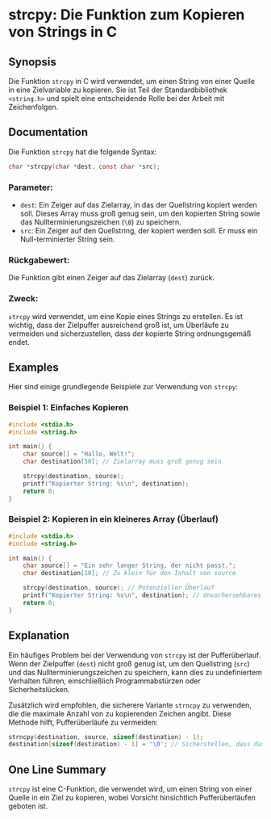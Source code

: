 <!--
Meta Description: # strcpy: Die Funktion zum Kopieren von Strings in C ## Synopsis Die Funktion `strcpy` in C wird verwendet, um einen String von einer Quelle in eine Z...
Meta Keywords: string, strcpy, der, destination, die
-->

# strcpy: Die Funktion zum Kopieren von Strings in C

## Synopsis
Die Funktion `strcpy` in C wird verwendet, um einen String von einer Quelle in eine Zielvariable zu kopieren. Sie ist Teil der Standardbibliothek `<string.h>` und spielt eine entscheidende Rolle bei der Arbeit mit Zeichenfolgen.

## Documentation
Die Funktion `strcpy` hat die folgende Syntax:

```c
char *strcpy(char *dest, const char *src);
```

### Parameter:
- `dest`: Ein Zeiger auf das Zielarray, in das der Quellstring kopiert werden soll. Dieses Array muss groß genug sein, um den kopierten String sowie das Nullterminierungszeichen (`\0`) zu speichern.
- `src`: Ein Zeiger auf den Quellstring, der kopiert werden soll. Er muss ein Null-terminierter String sein.

### Rückgabewert:
Die Funktion gibt einen Zeiger auf das Zielarray (`dest`) zurück.

### Zweck:
`strcpy` wird verwendet, um eine Kopie eines Strings zu erstellen. Es ist wichtig, dass der Zielpuffer ausreichend groß ist, um Überläufe zu vermeiden und sicherzustellen, dass der kopierte String ordnungsgemäß endet.

## Examples
Hier sind einige grundlegende Beispiele zur Verwendung von `strcpy`:

### Beispiel 1: Einfaches Kopieren
```c
#include <stdio.h>
#include <string.h>

int main() {
    char source[] = "Hallo, Welt!";
    char destination[50]; // Zielarray muss groß genug sein

    strcpy(destination, source);
    printf("Kopierter String: %s\n", destination);
    return 0;
}
```

### Beispiel 2: Kopieren in ein kleineres Array (Überlauf)
```c
#include <stdio.h>
#include <string.h>

int main() {
    char source[] = "Ein sehr langer String, der nicht passt.";
    char destination[10]; // Zu klein für den Inhalt von source

    strcpy(destination, source); // Potenzieller Überlauf
    printf("Kopierter String: %s\n", destination); // Unvorhersehbares Verhalten
    return 0;
}
```

## Explanation
Ein häufiges Problem bei der Verwendung von `strcpy` ist der Pufferüberlauf. Wenn der Zielpuffer (`dest`) nicht groß genug ist, um den Quellstring (`src`) und das Nullterminierungszeichen zu speichern, kann dies zu undefiniertem Verhalten führen, einschließlich Programmabstürzen oder Sicherheitslücken.

Zusätzlich wird empfohlen, die sicherere Variante `strncpy` zu verwenden, die die maximale Anzahl von zu kopierenden Zeichen angibt. Diese Methode hilft, Pufferüberläufe zu vermeiden:

```c
strncpy(destination, source, sizeof(destination) - 1);
destination[sizeof(destination) - 1] = '\0'; // Sicherstellen, dass das Ziel nullterminiert ist
```

## One Line Summary
`strcpy` ist eine C-Funktion, die verwendet wird, um einen String von einer Quelle in ein Ziel zu kopieren, wobei Vorsicht hinsichtlich Pufferüberläufen geboten ist.